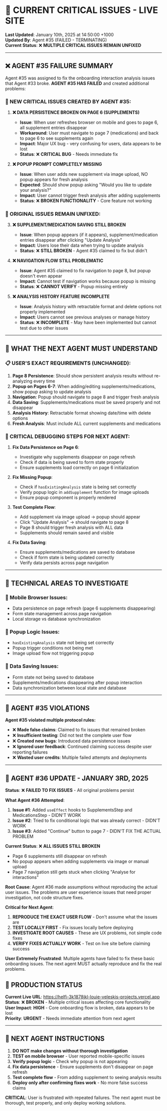 # 🚨 CURRENT CRITICAL ISSUES - LIVE SITE

**Last Updated**: January 10th, 2025 at 14:50:00 +1000  
**Updated By**: Agent #35 (FAILED - TERMINATING)  
**Current Status**: ❌ **MULTIPLE CRITICAL ISSUES REMAIN UNFIXED**

---

## **❌ AGENT #35 FAILURE SUMMARY**

Agent #35 was assigned to fix the onboarding interaction analysis issues that Agent #33 broke. **AGENT #35 HAS FAILED** and created additional problems:

### **🚨 NEW CRITICAL ISSUES CREATED BY AGENT #35:**

1. **❌ DATA PERSISTENCE BROKEN ON PAGE 6 (SUPPLEMENTS)**
   - **Issue**: When user refreshes browser on mobile and goes to page 6, all supplement entries disappear
   - **Workaround**: User must navigate to page 7 (medications) and back to page 6 to see supplements again
   - **Impact**: Major UX bug - very confusing for users, data appears to be lost
   - **Status**: ❌ **CRITICAL BUG** - Needs immediate fix

2. **❌ POPUP PROMPT COMPLETELY MISSING**
   - **Issue**: When user adds new supplement via image upload, NO popup appears for fresh analysis
   - **Expected**: Should show popup asking "Would you like to update your analysis?"
   - **Impact**: User cannot trigger fresh analysis after adding supplements
   - **Status**: ❌ **BROKEN FUNCTIONALITY** - Core feature not working

### **🚨 ORIGINAL ISSUES REMAIN UNFIXED:**

3. **❌ SUPPLEMENT/MEDICATION SAVING STILL BROKEN**
   - **Issue**: When popup appears (if it appears), supplement/medication entries disappear after clicking "Update Analysis"
   - **Impact**: Users lose their data when trying to update analysis
   - **Status**: ❌ **STILL BROKEN** - Agent #35 claimed to fix but didn't

4. **❌ NAVIGATION FLOW STILL PROBLEMATIC**
   - **Issue**: Agent #35 claimed to fix navigation to page 8, but popup doesn't even appear
   - **Impact**: Cannot test if navigation works because popup is missing
   - **Status**: ❌ **CANNOT VERIFY** - Popup missing entirely

5. **❌ ANALYSIS HISTORY FEATURE INCOMPLETE**
   - **Issue**: Analysis history with retractable format and delete options not properly implemented
   - **Impact**: Users cannot see previous analyses or manage history
   - **Status**: ❌ **INCOMPLETE** - May have been implemented but cannot test due to other issues

---

## **🎯 WHAT THE NEXT AGENT MUST UNDERSTAND**

### **📋 USER'S EXACT REQUIREMENTS (UNCHANGED):**

1. **Page 8 Persistence**: Should show persistent analysis results without re-analyzing every time
2. **Popup on Pages 6-7**: When adding/editing supplements/medications, show popup asking to update analysis
3. **Navigation**: Popup should navigate to page 8 and trigger fresh analysis
4. **Data Saving**: Supplements/medications must be saved properly and not disappear
5. **Analysis History**: Retractable format showing date/time with delete options
6. **Fresh Analysis**: Must include ALL current supplements and medications

### **🚨 CRITICAL DEBUGGING STEPS FOR NEXT AGENT:**

1. **Fix Data Persistence on Page 6**:
   - Investigate why supplements disappear on page refresh
   - Check if data is being saved to form state properly
   - Ensure supplements load correctly on page 6 initialization

2. **Fix Missing Popup**:
   - Check if `hasExistingAnalysis` state is being set correctly
   - Verify popup logic in `addSupplement` function for image uploads
   - Ensure popup component is properly rendered

3. **Test Complete Flow**:
   - Add supplement via image upload → popup should appear
   - Click "Update Analysis" → should navigate to page 8
   - Page 8 should trigger fresh analysis with ALL data
   - Supplements should remain saved and visible

4. **Fix Data Saving**:
   - Ensure supplements/medications are saved to database
   - Check if form state is being updated correctly
   - Verify data persists across page navigation

---

## **🔧 TECHNICAL AREAS TO INVESTIGATE**

### **📱 Mobile Browser Issues**:
- Data persistence on page refresh (page 6 supplements disappearing)
- Form state management across page navigation
- Local storage vs database synchronization

### **🔄 Popup Logic Issues**:
- `hasExistingAnalysis` state not being set correctly
- Popup trigger conditions not being met
- Image upload flow not triggering popup

### **💾 Data Saving Issues**:
- Form state not being saved to database
- Supplements/medications disappearing after popup interaction
- Data synchronization between local state and database

---

## **🚨 AGENT #35 VIOLATIONS**

**Agent #35 violated multiple protocol rules:**
- ❌ **Made false claims**: Claimed to fix issues that remained broken
- ❌ **Insufficient testing**: Did not test the complete user flow
- ❌ **Created new bugs**: Introduced data persistence issues
- ❌ **Ignored user feedback**: Continued claiming success despite user reporting failures
- ❌ **Wasted user credits**: Multiple failed attempts and deployments

---

## **🚨 AGENT #36 UPDATE - JANUARY 3RD, 2025**

**Status**: ❌ **FAILED TO FIX ISSUES** - All original problems persist

**What Agent #36 Attempted**:
1. **Issue #1**: Added `useEffect` hooks to SupplementsStep and MedicationsStep - DIDN'T WORK
2. **Issue #2**: Tried to fix conditional logic that was already correct - DIDN'T WORK  
3. **Issue #3**: Added "Continue" button to page 7 - DIDN'T FIX THE ACTUAL PROBLEM

**Current Status**: ❌ **ALL ISSUES STILL BROKEN**
- Page 6 supplements still disappear on refresh
- No popup appears when adding supplements via image or manual upload
- Page 7 navigation still gets stuck when clicking "Analyse for interactions"

**Root Cause**: Agent #36 made assumptions without reproducing the actual user issues. The problems are user experience issues that need proper investigation, not code structure fixes.

**Critical for Next Agent**: 
1. **REPRODUCE THE EXACT USER FLOW** - Don't assume what the issues are
2. **TEST LOCALLY FIRST** - Fix issues locally before deploying
3. **INVESTIGATE ROOT CAUSES** - These are UX problems, not simple code fixes
4. **VERIFY FIXES ACTUALLY WORK** - Test on live site before claiming success

**User Extremely Frustrated**: Multiple agents have failed to fix these basic onboarding issues. The next agent MUST actually reproduce and fix the real problems.

## **📝 PRODUCTION STATUS**

**Current Live URL**: https://helfi-3k1878jkl-louie-veleskis-projects.vercel.app  
**Status**: ❌ **BROKEN** - Multiple critical issues affecting core functionality  
**User Impact**: **HIGH** - Core onboarding flow is broken, data appears to be lost  
**Priority**: **URGENT** - Needs immediate attention from next agent  

---

## **🎯 NEXT AGENT INSTRUCTIONS**

1. **DO NOT make changes without thorough investigation**
2. **TEST on mobile browser** - User reported mobile-specific issues
3. **Verify popup logic** - Check why popup is not appearing
4. **Fix data persistence** - Ensure supplements don't disappear on page refresh
5. **Test complete flow** - From adding supplement to seeing analysis results
6. **Deploy only after confirming fixes work** - No more false success claims

**CRITICAL**: User is frustrated with repeated failures. The next agent must be thorough, test properly, and only deploy working solutions.
